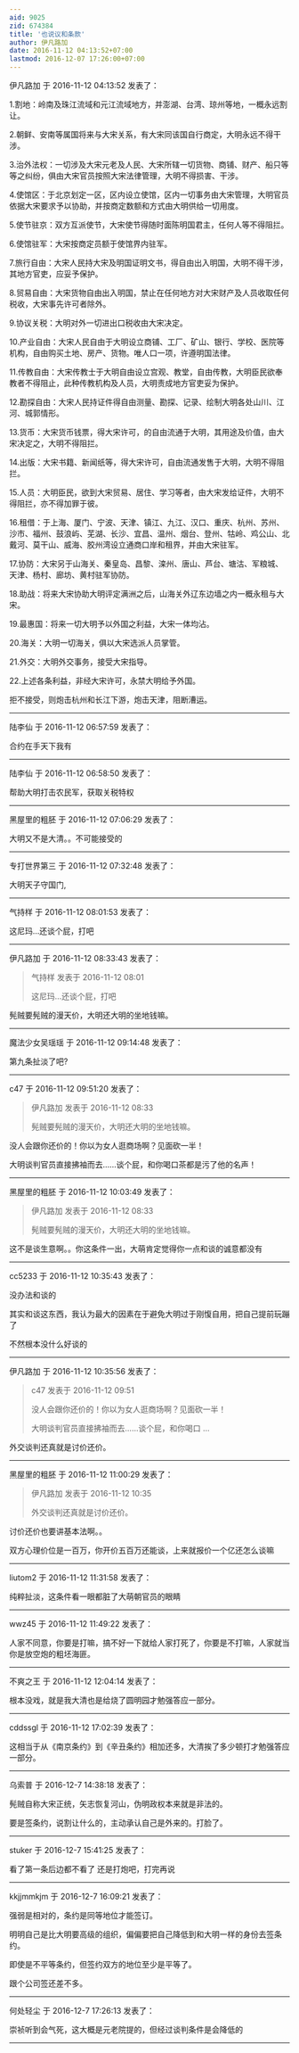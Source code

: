 ```yaml
---
aid: 9025
zid: 674384
title: '也说议和条款'
author: 伊凡路加
date: 2016-11-12 04:13:52+07:00
lastmod: 2016-12-07 17:26:00+07:00
---
```


伊凡路加 于 2016-11-12 04:13:52 发表了：

1.割地：岭南及珠江流域和元江流域地方，并澎湖、台湾、琼州等地，一概永远割让。

2.朝鲜、安南等属国将来与大宋关系，有大宋同该国自行商定，大明永远不得干涉。

3.治外法权：一切涉及大宋元老及人民、大宋所辖一切货物、商铺、财产、船只等等之纠纷，俱由大宋官员按照大宋法律管理，大明不得损害、干涉。

4.使馆区：于北京划定一区，区内设立使馆，区内一切事务由大宋管理，大明官员依据大宋要求予以协助，并按商定数额和方式由大明供给一切用度。

5.使节驻京：双方互派使节，大宋使节得随时面陈明国君主，任何人等不得阻拦。

6.使馆驻军：大宋按商定员额于使馆界内驻军。

7.旅行自由：大宋人民持大宋及明国证明文书，得自由出入明国，大明不得干涉，其地方官吏，应妥予保护。

8.贸易自由：大宋货物自由出入明国，禁止在任何地方对大宋财产及人员收取任何税收，大宋事先许可者除外。

9.协议关税：大明对外一切进出口税收由大宋决定。

10.产业自由：大宋人民自由于大明设立商铺、工厂、矿山、银行、学校、医院等机构，自由购买土地、房产、货物。唯人口一项，许遵明国法律。

11.传教自由：大宋传教士于大明自由设立宫观、教堂，自由传教，大明臣民欲奉教者不得阻止，此种传教机构及人员，大明责成地方官吏妥为保护。

12.勘探自由：大宋人民持证件得自由测量、勘探、记录、绘制大明各处山川、江河、城郭情形。

13.货币：大宋货币钱票，得大宋许可，的自由流通于大明，其用途及价值，由大宋决定之，大明不得阻拦。

14.出版：大宋书籍、新闻纸等，得大宋许可，自由流通发售于大明，大明不得阻拦。

15.人员：大明臣民，欲到大宋贸易、居住、学习等者，由大宋发给证件，大明不得阻拦，亦不得加罪于彼。

16.租借：于上海、厦门、宁波、天津、镇江、九江、汉口、重庆、杭州、苏州、沙市、福州、鼓浪屿、芜湖、长沙、宜昌、温州、烟台、登州、牯岭、鸡公山、北戴河、莫干山、威海、胶州湾设立通商口岸和租界，并由大宋驻军。

17.协防：大宋另于山海关、秦皇岛、昌黎、滦州、唐山、芦台、塘沽、军粮城、天津、杨村、廊坊、黄村驻军协防。

18.助战：将来大宋协助大明评定满洲之后，山海关外辽东边墙之内一概永租与大宋。

19.最惠国：将来一切大明予以外国之利益，大宋一体均沾。

20.海关：大明一切海关，俱以大宋选派人员掌管。

21.外交：大明外交事务，接受大宋指导。

22.上述各条利益，非经大宋许可，永禁大明给予外国。

拒不接受，则炮击杭州和长江下游，炮击天津，阻断漕运。

---------

陆李仙 于 2016-11-12 06:57:59 发表了：

合约在手天下我有

---------

陆李仙 于 2016-11-12 06:58:50 发表了：

帮助大明打击农民军，获取关税特权

---------

黑屋里的粗胚 于 2016-11-12 07:06:29 发表了：

大明又不是大清。。不可能接受的

---------

专打世界第三 于 2016-11-12 07:32:48 发表了：

大明天子守国门,

---------

气持样 于 2016-11-12 08:01:53 发表了：

这尼玛…还谈个屁，打吧

---------

伊凡路加 于 2016-11-12 08:33:43 发表了：

> 气持样 发表于 2016-11-12 08:01
> 
> 这尼玛…还谈个屁，打吧



髡贼要髡贼的漫天价，大明还大明的坐地钱嘛。

---------

魔法少女吴瑶瑶 于 2016-11-12 09:14:48 发表了：

第九条扯淡了吧?

---------

c47 于 2016-11-12 09:51:20 发表了：

> 伊凡路加 发表于 2016-11-12 08:33
> 
> 髡贼要髡贼的漫天价，大明还大明的坐地钱嘛。



没人会跟你还价的！你以为女人逛商场啊？见面砍一半！

大明谈判官员直接拂袖而去......谈个屁，和你喝口茶都是污了他的名声！

---------

黑屋里的粗胚 于 2016-11-12 10:03:49 发表了：

> 伊凡路加 发表于 2016-11-12 08:33
> 
> 髡贼要髡贼的漫天价，大明还大明的坐地钱嘛。



这不是谈生意啊。。你这条件一出，大萌肯定觉得你一点和谈的诚意都没有

---------

cc5233 于 2016-11-12 10:35:43 发表了：

没办法和谈的

其实和谈这东西，我认为最大的因素在于避免大明过于刚愎自用，把自己提前玩蹦了

不然根本没什么好谈的

---------

伊凡路加 于 2016-11-12 10:35:56 发表了：

> c47 发表于 2016-11-12 09:51
> 
> 没人会跟你还价的！你以为女人逛商场啊？见面砍一半！
> 
> 大明谈判官员直接拂袖而去......谈个屁，和你喝口 ...



外交谈判还真就是讨价还价。

---------

黑屋里的粗胚 于 2016-11-12 11:00:29 发表了：

> 伊凡路加 发表于 2016-11-12 10:35
> 
> 外交谈判还真就是讨价还价。



讨价还价也要讲基本法啊。。

双方心理价位是一百万，你开价五百万还能谈，上来就报价一个亿还怎么谈嘛

---------

liutom2 于 2016-11-12 11:31:58 发表了：

纯粹扯淡，这条件看一眼都脏了大萌朝官员的眼睛

---------

wwz45 于 2016-11-12 11:49:22 发表了：

人家不同意，你要是打嘛，搞不好一下就给人家打死了，你要是不打嘛，人家就当你是放空炮的粗坯海匪。

---------

不爽之王 于 2016-11-12 12:04:14 发表了：

根本没戏，就是我大清也是给烧了圆明园才勉强答应一部分。

---------

cddssgl 于 2016-11-12 17:02:39 发表了：

这相当于从《南京条约》到《辛丑条约》相加还多，大清挨了多少顿打才勉强答应一部分。

---------

乌索普 于 2016-12-7 14:38:18 发表了：

髡贼自称大宋正统，矢志恢复河山，伪明政权本来就是非法的。

要是签条约，说割让什么的，主动承认自己是外来的。打脸了。

---------

stuker 于 2016-12-7 15:41:25 发表了：

看了第一条后边都不看了 还是打炮吧，打完再说

---------

kkjjmmkjm 于 2016-12-7 16:09:21 发表了：

强弱是相对的，条约是同等地位才能签订。

明明自己是比大明要高级的组织，偏偏要把自己降低到和大明一样的身份去签条约。

即使是不平等条约，但签约双方的地位至少是平等了。

跟个公司签还差不多。

---------

何处轻尘 于 2016-12-7 17:26:13 发表了：

崇祯听到会气死，这大概是元老院提的，但经过谈判条件是会降低的

---------


